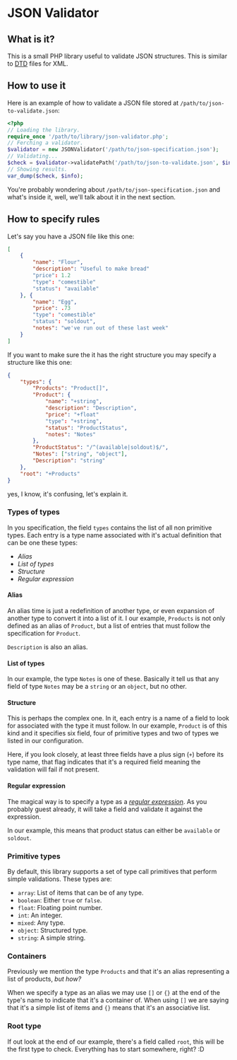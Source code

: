 # JSON Validator

## What is it?
This is a small PHP library useful to validate JSON structures.
This is similar to [DTD](https://en.wikipedia.org/wiki/Document_type_definition)
files for XML.

## How to use it
Here is an example of how to validate a JSON file stored at
`/path/to/json-to-validate.json`:
```php
<?php
// Loading the library.
require_once '/path/to/library/json-validator.php';
// Ferching a validator.
$validator = new JSONValidator('/path/to/json-specification.json');
// Validating...
$check = $validator->validatePath('/path/to/json-to-validate.json', $info);
// Showing results.
var_dump($check, $info);
```
You're probably wondering about `/path/to/json-specification.json` and what's
inside it, well, we'll talk about it in the next section.

## How to specify rules
Let's say you have a JSON file like this one:
```json
[
	{
		"name": "Flour",
		"description": "Useful to make bread"
		"price": 1.2
		"type": "comestible"
		"status": "available"
	}, {
		"name": "Egg",
		"price": .73
		"type": "comestible"
		"status": "soldout",
		"notes": "we've run out of these last week"
	}
]
```
If you want to make sure the it has the right structure you may specify a
structure like this one:
```json
{
	"types": {
		"Products": "Product[]",
		"Product": {
			"name": "+string",
			"description": "Description",
			"price": "+float"
			"type": "+string",
			"status": "ProductStatus",
			"notes": "Notes"
		},
		"ProductStatus": "/^(available|soldout)$/",
		"Notes": ["string", "object"],
		"Description": "string"
	},
	"root": "+Products"
}
```
yes, I know, it's confusing, let's explain it.

### Types of types
In you specification, the field `types` contains the list of all non primitive
types.
Each entry is a type name associated with it's actual definition that can be one
these types:

* _Alias_
* _List of types_
* _Structure_
* _Regular expression_

#### Alias
An alias time is just a redefinition of another type, or even expansion of another
type to convert it into a list of it.
I our example, `Products` is not only defined as an alias of `Product`, but a list
of entries that must follow the specification for `Product`.

`Description` is also an alias.

#### List of types
In our example, the type `Notes` is one of these.
Basically it tell us that any field of type `Notes` may be a `string` or an
`object`, but no other.

#### Structure
This is perhaps the complex one.
In it, each entry is a name of a field to look for associated with the type it
must follow.
In our example, `Product` is of this kind and it specifies six field, four of
primitive types and two of types we listed in our configuration.

Here, if you look closely, at least three fields have a plus sign (`+`) before its
type name, that flag indicates that it's a required field meaning the validation
will fail if not present.

#### Regular expression
The magical way is to specify a type as a [_regular
expression_](https://en.wikipedia.org/wiki/Regular_expression).
As you probably guest already, it will take a field and validate it against the
expression.

In our example, this means that product status can either be `available` or
`soldout`.

### Primitive types
By default, this library supports a set of type call primitives that perform
simple validations.
These types are:

* `array`: List of items that can be of any type.
* `boolean`: Either `true` or `false`.
* `float`: Floating point number.
* `int`: An integer.
* `mixed`: Any type.
* `object`: Structured type.
* `string`: A simple string.

### Containers
Previously we mention the type `Products` and that it's an alias representing a
list of products, _but how?_

When we specify a type as an alias we may use `[]` or `{}` at the end of the
type's name to indicate that it's a container of.
When using `[]` we are saying that it's a simple list of items and `{}` means that
it's an associative list.

### Root type
If out look at the end of our example, there's a field called `root`, this will be
the first type to check.
Everything has to start somewhere, right? :D
